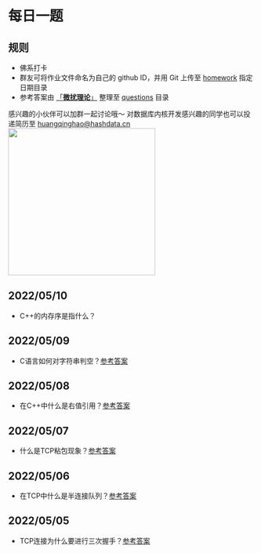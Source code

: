 # 每日一题
## 规则
- 佛系打卡
- 群友可将作业文件命名为自己的 github ID，并用 Git 上传至 [homework](https://github.com/wfnuser/Algorithms/tree/main/Interview/Fundamental/homework) 指定日期目录
- 参考答案由 [「**微扰理论**」](https://github.com/wfnuser) 整理至 [questions](https://github.com/wfnuser/Algorithms/tree/main/Interview/Fundamental/questions) 目录

感兴趣的小伙伴可以加群一起讨论哦～
对数据库内核开发感兴趣的同学也可以投递简历至 huangqinghao@hashdata.cn
<img src="https://user-images.githubusercontent.com/8191686/166963093-9fa5abac-e6e9-49ed-82a4-7f021a4218d4.png" width = "300"/>


## 2022/05/10
- C++的内存序是指什么？
## 2022/05/09
- C语言如何对字符串判空？[参考答案](/Interview/Fundamental/questions/network/C语言常考问题汇总.md#C语言如何对字符串判空？)
## 2022/05/08
- 在C++中什么是右值引用？[参考答案](/Interview/Fundamental/questions/network/C++常考问题汇总.md#在C++中什么是右值引用？)
## 2022/05/07
- 什么是TCP粘包现象？[参考答案](/Interview/Fundamental/questions/network/TCP常考问题汇总.md#什么是TCP粘包现象？)
## 2022/05/06
- 在TCP中什么是半连接队列？[参考答案](/Interview/Fundamental/questions/network/TCP常考问题汇总.md#TCP连接为什么要进行三次握手？)
## 2022/05/05
- TCP连接为什么要进行三次握手？[参考答案](/Interview/Fundamental/questions/network/TCP常考问题汇总.md#TCP连接为什么要进行三次握手？)